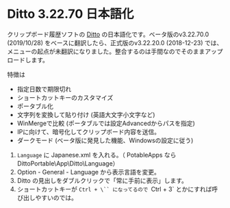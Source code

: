 # Ditto 3.22.70 日本語化
クリップボード履歴ソフトの [Ditto](https://ditto-cp.sourceforge.io/) の日本語化です。ベータ版のv3.22.70.0 (2019/10/28) をベースに翻訳したら、正式版のv3.22.20.0 (2018-12-23) では、メニューの起点が未翻訳になりました。整合するのは手間なのでそのままアップロードします。

特徴は
- 指定日数で期限切れ
- ショートカットキーのカスタマイズ
- ポータブル化
- 文字列を変換して貼り付け (英語大文字小文字など)
- WinMergeで比較 (ポータブルでは設定Advancedからパスを指定)
- IPに向けて、暗号化してクリップボード内容を送信。
- ダークモード (ベータ版に発見した機能、Windowsの設定に従う)

1. `Language` に Japanese.xml を入れる。（ PotableApps なら DittoPortable\App\Ditto\Language） 
2. Option - General - Language から表示言語を変更。
3. Ditto の見出しをダブルクリックで「常に手前に表示」します。
4. ショートカットキーが `Ctrl + \`` になってるので `Ctrl + 3` とかにすれば呼び出しやすいのでは。